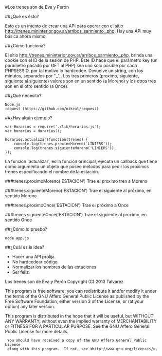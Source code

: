 #Los trenes son de Eva y Perón

##¿Qué es ésto?

Esto es un intento de crear una API para operar con el sitio http://trenes.mininterior.gov.ar/arribos_sarmiento_.php.
Hay una API muy básica ahora mismo.


##¿Cómo funciona?

El sitio http://trenes.mininterior.gov.ar/arribos_sarmiento_.php, brinda una cookie con el ID de la sesión de PHP.
Este ID hace que el parámetro key (un parametro pasado por GET al PHP) sea uno solo posible por cada PHPSESSID, 
por tal motivo lo hardcodee.
Devuelve un string, con los minutos, separados por "_",.
Los tres primeros (proximo, siguiente, siguiente al siguiente) valores son en un sentido (a Moreno) y los otros 
tres son en el otro sentido (a Once).


##¿Qué necesito?

	Node.js
	request (https://github.com/mikeal/request)


##¿Hay algún ejemplo?

	var Horarios = require('./lib/horarios.js');
	var horarios = Horarios();

	horarios.actualizar(function(trenes) {
		console.log(trenes.proximoMoreno('LINIERS'));
		console.log(trenes.siguienteMoreno('LINIERS'));
	});


La funcion 'actualizar', es la función principal, ejecuta un callback que tiene como argumento un objeto que posee metodos 
para pedir los proximos trenes especificando el nombre de la estación.

###trenes.proximoMoreno('ESTACION')
Trae el proximo tren a Moreno

###trenes.siguienteMoreno('ESTACION')
Trae el siguiente al próximo, en sentido Moreno

###trenes.proximoOnce('ESTACION')
Trae el próximo a Once

###trenes.siguienteOnce('ESTACION')
Trae el siguiente al proximo, en sentido Once


##¿Cómo lo pruebo?

	node app.js


##¿Cuál es la idea?

* Hacer una API prolija.
* No hardcodear código.
* Normalizar los nombres de las estaciones
* Ser feliz.


Los trenes son de Eva y Perón
Copyright (C) 2013  Talvarez

This program is free software: you can redistribute it and/or modify
it under the terms of the GNU Affero General Public License as
published by the Free Software Foundation, either version 3 of the
License, or (at your option) any later version.

This program is distributed in the hope that it will be useful,
	 but WITHOUT ANY WARRANTY; without even the implied warranty of
	 MERCHANTABILITY or FITNESS FOR A PARTICULAR PURPOSE.  See the
	 GNU Affero General Public License for more details.

	 You should have received a copy of the GNU Affero General Public License
	 along with this program.  If not, see <http://www.gnu.org/licenses/>.
